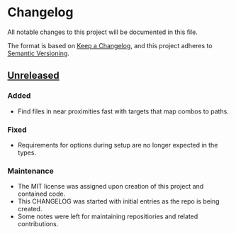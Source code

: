 # Changelog

All notable changes to this project will be documented in this file.

The format is based on [Keep a Changelog][changelog], and this project adheres
to [Semantic Versioning][semver].

## [Unreleased]

### Added

- Find files in near proximities fast with targets that map combos to paths.

### Fixed

- Requirements for options during setup are no longer expected in the types.

### Maintenance

- The MIT license was assigned upon creation of this project and contained code.
- This CHANGELOG was started with initial entries as the repo is being created.
- Some notes were left for maintaining repositiories and related contributions.

<!-- a collection of links -->

[changelog]: https://keepachangelog.com/en/1.1.0/
[semver]: https://semver.org/spec/v2.0.0.html

<!-- a collection of releases -->

[Unreleased]: https://github.com/zimeg/proximity.nvim

